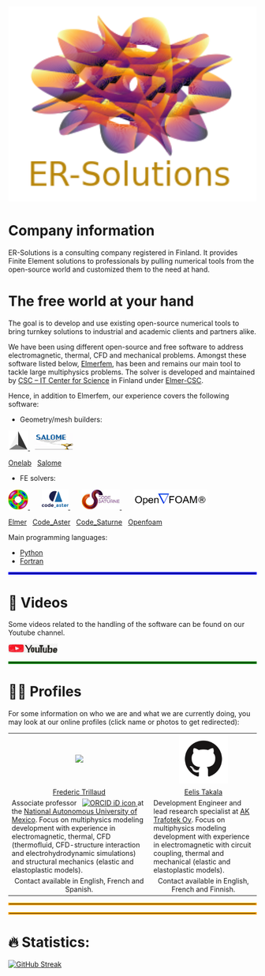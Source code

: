 <!--
- 🔭 currently working on ...
- 🌱 currently learning ...
- 💬 Ask me about ...
- 📫 How to reach me: ...
- ⚡ Fun fact: ...
-->

<div id="header" align="center">
  <img src="./Icons/logo-ERSolutionsTransparent.png" width="600"/>
</div>

# Company information

ER-Solutions is a consulting company registered in Finland. It provides Finite Element solutions to professionals by pulling numerical tools from the open-source world and customized them to the need at hand.

# The free world at your hand

The goal is to develop and use existing open-source numerical tools to bring turnkey solutions to industrial and academic clients and partners alike.

We have been using different open-source and free software to address electromagnetic, thermal, CFD and mechanical problems. Amongst these software listed below, [Elmerfem](http://www.elmerfem.org/blog/), has been and remains our main tool to tackle large multiphysics problems. The solver is developed and maintained by [CSC – IT Center for Science](https://www.csc.fi/en/home) in Finland under [Elmer-CSC](https://www.csc.fi/web/elmer).

Hence, in addition to Elmerfem, our experience covers the following software:

- Geometry/mesh builders:
<div align="left">
 <a href="https://onelab.info/" rel="onelab">
    <img src="./Icons/gmsh.png" width="40">
 </a>
 &nbsp;
 <a href="https://www.salome-platform.org/" rel="salome">
    <img src="./Icons/salome.png" width="80">
 </a>
</div>

[Onelab](https://onelab.info/)
&nbsp;
[Salome](https://www.salome-platform.org/)

- FE solvers:
<div align="left">
 <a href="http://www.elmerfem.org/blog/" rel="elmer">
    <img src="./Icons/elmer.jpeg" width="40">
 </a>
 &nbsp; &nbsp; &nbsp;
 <a href="https://www.code-aster.org/spip.php?rubrique2" rel="aster">
    <img src="./Icons/aster.png" width="54">
 </a>
 &nbsp; &nbsp; &nbsp;
 <a href="https://www.code-saturne.org/cms/web/" rel="saturne">
    <img src="./Icons/saturne.jpeg" width="77">
 </a>
 &nbsp; &nbsp; &nbsp;
 <a href="https://openfoam.org/" rel="openfoam">
    <img src="./Icons/openfoam.png" width="150">
 </a>
</div>

[Elmer](http://www.elmerfem.org/blog/)
&nbsp;
[Code_Aster](https://www.code-aster.org/spip.php?rubrique2)
&nbsp;
[Code_Saturne](https://www.code-saturne.org/cms/web/)
&nbsp;
[Openfoam](https://openfoam.org/)

Main programming languages:
- [Python](https://www.python.org/)
- [Fortran](https://fortran-lang.org/)


<hr style="border:2px solid blue">

#  🎥 Videos

Some videos related to the handling of the software can be found on our Youtube channel.

<div align="left">
 <a href="https://www.youtube.com/channel/UCqqFPz7OU5G5i-xOqeDPnMw">
    <img src="./Icons/youtube.jpeg" width="100"/>
 </a>
</div>

<hr style="border:2px solid green">

# 🧑‍🔬 Profiles

For some information on who we are and what we are currently doing, you may look at our online profiles (click name or photos to get redirected):

<table>
 <tr>
  <td>
   <div align="center">
    <a href="https://github.com/ftrillaudp" rel="googlescholar">
       <img src="./Pictures/foto.jpeg" width="100">
    </a>
   </div>
  </td>

  <td>
  <div align="center">
   <a href="https://github.com/ettaka/" rel="github">
      <img src="./Icons/github.png" width="100">
   </a>
   </div>
  </td>
 </tr>

 <tr>
  <td>
   <div align="center">
    <a href="https://github.com/ftrillaudp">Frederic Trillaud</a>
   </div>
  </td>

  <td>
   <div align="center">
    <a href="https://github.com/ettaka/">Eelis Takala</a>
   </div>
  </td>
 </tr>

 <tr>
  <td>
   Associate professor
   <a
    id="cy-effective-orcid-url"
    class="underline"
    href="https://orcid.org/0000-0002-6964-5603"
    target="orcid.widget"
    rel="me noopener noreferrer"
    style="vertical-align: top">
    <img
       src="https://orcid.org/sites/default/files/images/orcid_16x16.png"
       style="width: 1em; margin-inline-start: 0.5em"
       alt="ORCID iD icon"/>
   </a>
   at the <a href="https://www.unam.mx/">National Autonomous University of Mexico</a>. Focus on multiphysics modeling development with experience in electromagnetic, thermal, CFD (thermofluid, CFD-structure interaction and electrohydrodynamic simulations) and structural mechanics (elastic and elastoplastic models).
   </td>

   <td>
    Development Engineer and lead research specialist at <a href="https://trafotek.fi/">AK Trafotek Oy</a>. Focus on multiphysics modeling development with experience in electromagnetic with circuit coupling, thermal and mechanical (elastic and elastoplastic models).
   </td>
 </tr>

 <tr>
 <td>
  <div align="center">
   Contact available in English, French and Spanish.
  </div>
 </td>

  <td>
   <div align="center">
    Contact available in English, French and Finnish.
   </div>
  </td>
 </tr>
</table>

<hr style="border:2px solid orange">
<hr style="border:2px solid orange">

# :fire: Statistics:

[![GitHub Streak](http://github-readme-streak-stats.herokuapp.com?user=your-github-username&theme=dark&background=000000)](https://git.io/streak-stats)
